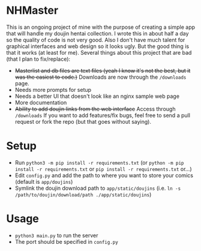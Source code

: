 # NHMaster

This is an ongoing project of mine with the purpose of creating a simple app that will handle my doujin hentai collection.
I wrote this in about half a day so the quality of code is not very good. Also I don't have much talent for graphical interfaces and web design so it looks ugly. But the good thing is that it works (at least for me).
Several things about this project that are bad (that I plan to fix/replace):
* ~~Masterlist and db files are text files (yeah I know it's not the best, but it was the easiest to code.)~~ Downloads are now through the `/downloads` page.
* Needs more prompts for setup
* Needs a better UI that doesn't look like an nginx sample web page
* More documentation
* ~~Ability to add doujin links from the web interface~~ Access through `/downloads`
If you want to add features/fix bugs, feel free to send a pull request or fork the repo (but that goes without saying).

# Setup

* Run `python3 -m pip install -r requirements.txt` (or `python -m pip install -r requirements.txt` or `pip install -r requirements.txt` or...)
* Edit `config.py` and add the path to where you want to store your comics (default is `app/doujins`)
* Symlink the doujin download path to `app/static/doujins` (i.e. `ln -s /path/to/doujin/download/path ./app/static/doujins`)

# Usage
* `python3 main.py` to run the server
* The port should be specified in `config.py`

